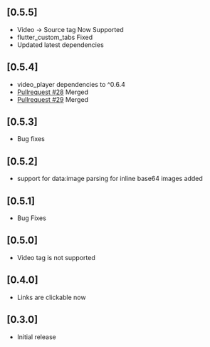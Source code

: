## [0.5.5]

* Video -> Source tag Now Supported
* flutter_custom_tabs Fixed
* Updated latest dependencies
 
## [0.5.4]

* video_player dependencies to ^0.6.4
* [Pullrequest #28](https://github.com/PonnamKarthik/FlutterHtmlView/pull/28) Merged
* [Pullrequest #29](https://github.com/PonnamKarthik/FlutterHtmlView/pull/29) Merged

## [0.5.3]

* Bug fixes

## [0.5.2]

* support for data:image parsing for inline base64 images added

## [0.5.1]

* Bug Fixes

## [0.5.0]

* Video tag is not supported

## [0.4.0]

* Links are clickable now

## [0.3.0]

* Initial release
